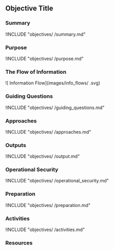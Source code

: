 ## Objective Title

### Summary
!INCLUDE "objectives/ /summary.md"

### Purpose
!INCLUDE "objectives/ /purpose.md"

### The Flow of Information
![ Information Flow](images/info_flows/ .svg)

### Guiding Questions
!INCLUDE "objectives/ /guiding_questions.md"

### Approaches
!INCLUDE "objectives/ /approaches.md"

### Outputs
!INCLUDE "objectives/ /output.md"

### Operational Security
!INCLUDE "objectives/ /operational_security.md"

### Preparation
!INCLUDE "objectives/ /preparation.md"

### Activities
!INCLUDE "objectives/ /activities.md"

### Resources
<div class="greybox">
<!-- (direct includes to en/references/) -->
</div>
